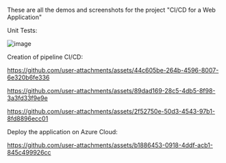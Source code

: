 These are all the demos and screenshots for the project "CI/CD for a Web Application"

Unit Tests:

![image](https://github.com/user-attachments/assets/61c5904b-4e45-4f01-aafa-19f9203a43ff)

Creation of pipeline CI/CD:

https://github.com/user-attachments/assets/44c605be-264b-4596-8007-6e320b6fe336

https://github.com/user-attachments/assets/89dad169-28c5-4db5-8f98-3a3fd33f9e9e

https://github.com/user-attachments/assets/2f52750e-50d3-4543-97b1-8fd8896ecc01

Deploy the application on Azure Cloud:

https://github.com/user-attachments/assets/b1886453-0918-4ddf-acb1-845c499926cc









